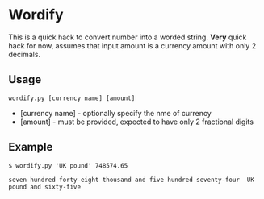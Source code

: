 # Wordify

This is a quick hack to convert number into a worded string. **Very** quick hack for now, assumes that input amount is a currency amount with only 2 decimals.

## Usage

`wordify.py [currency name] [amount]`

- [currency name] - optionally specify the nme of currency
- [amount] - must be provided, expected to have only 2 fractional digits

## Example

```
$ wordify.py 'UK pound' 748574.65

seven hundred forty-eight thousand and five hundred seventy-four  UK pound and sixty-five
```
